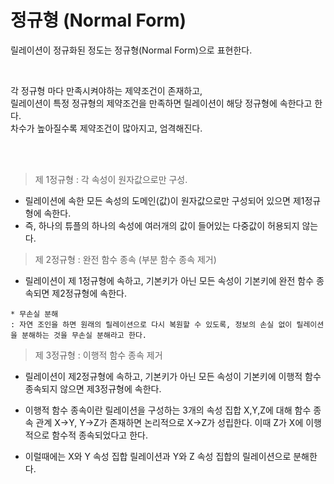 # 정규형 (Normal Form)

릴레이션이 정규화된 정도는 정규형(Normal Form)으로 표현한다.

</br>

각 정규형 마다 만족시켜야하는 제약조건이 존재하고,  
릴레이션이 특정 정규형의 제약조건을 만족하면 릴레이션이 해당 정규형에 속한다고 한다.  
차수가 높아질수록 제약조건이 많아지고, 엄격해진다.

</br>
</br>

> 제 1정규형 : 각 속성이 원자값으로만 구성.

- 릴레이션에 속한 모든 속성의 도메인(값)이 원자값으로만 구성되어 있으면 제1정규형에 속한다.
- 즉, 하나의 튜플의 하나의 속성에 여러개의 값이 들어있는 다중값이 허용되지 않는다.

> 제 2정규형 : 완전 함수 종속 (부분 함수 종속 제거)

- 릴레이션이 제 1정규형에 속하고, 기본키가 아닌 모든 속성이 기본키에 완전 함수 종속되면 제2정규형에 속한다.

```
* 무손실 분해 
: 자연 조인을 하면 원래의 릴레이션으로 다시 복원할 수 있도록, 정보의 손실 없이 릴레이션을 분해하는 것을 무손실 분해라고 한다.
```

> 제 3정규형 : 이행적 함수 종속 제거

- 릴레이션이 제2정규형에 속하고, 기본키가 아닌 모든 속성이 기본키에 이행적 함수 종속되지 않으면 제3정규형에 속한다.

- 이행적 함수 종속이란 릴레이션을 구성하는 3개의 속성 집합 X,Y,Z에 대해 함수 종속 관계 X→Y, Y→Z가 존재하면 논리적으로 X→Z가 성립한다. 이때 Z가 X에 이행적으로 함수적 종속되었다고 한다.

- 이럴때에는 X와 Y 속성 집합 릴레이션과 Y와 Z 속성 집합의 릴레이션으로 분해한다.